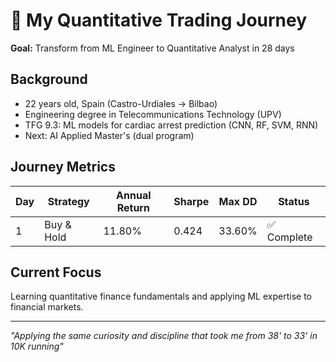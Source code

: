 # 🚀 My Quantitative Trading Journey

**Goal:** Transform from ML Engineer to Quantitative Analyst in 28 days

## Background
- 22 years old, Spain (Castro-Urdiales → Bilbao)
- Engineering degree in Telecommunications Technology (UPV)
- TFG 9.3: ML models for cardiac arrest prediction (CNN, RF, SVM, RNN)
- Next: AI Applied Master's (dual program)

## Journey Metrics
| Day | Strategy | Annual Return | Sharpe | Max DD | Status |
|-----|----------|---------------|--------|--------|--------|
| 1   | Buy & Hold | 11.80% | 0.424 | 33.60% | ✅ Complete |

## Current Focus
Learning quantitative finance fundamentals and applying ML expertise to financial markets.

---
*"Applying the same curiosity and discipline that took me from 38' to 33' in 10K running"*
